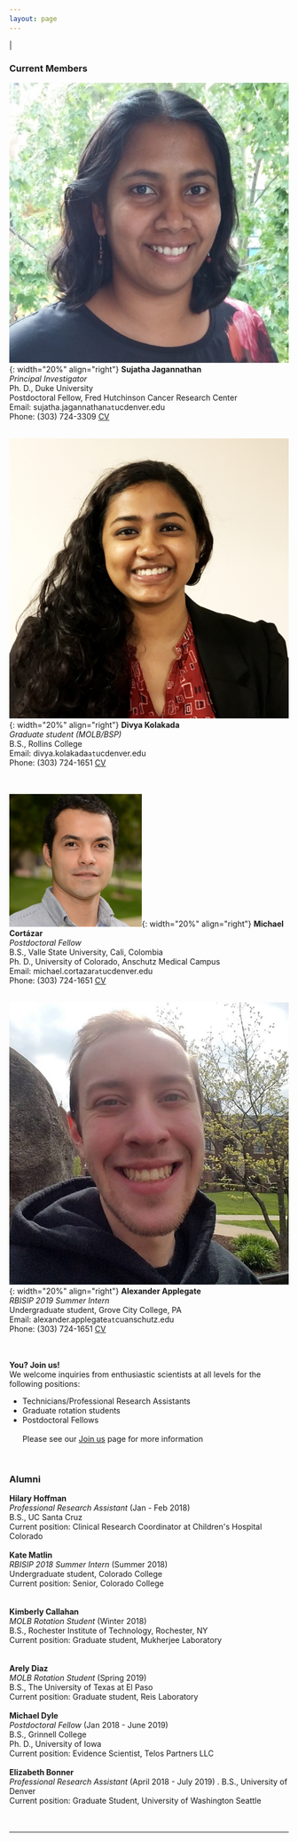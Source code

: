 ```yaml
---
layout: page
---
```

|

### Current Members
      
      
![Suja Jagannathan](/img/SJ_photo_for_flyer.jpg){: width="20%" align="right"}
**Sujatha Jagannathan**  
*Principal Investigator*  
Ph. D., Duke University    
Postdoctoral Fellow, Fred Hutchinson Cancer Research Center  
Email: sujatha.jagannathan`at`ucdenver.edu  
Phone: (303) 724-3309
<a href="/docs/jagannathan-cv.pdf">CV</a>&nbsp;
<a href="http://scholar.google.com/citations?user=AhRVE-MAAAAJ" target="new"><i class="ai ai-google-scholar-square ai-fw"></i></a>&nbsp; 
<a href="http://twitter.com/RNA_biologist" target="new"><i class="fa fa-twitter fa-fw"></i></a>  
<br />

![Divya Kolakada](/img/divya-kolakada.jpg){: width="20%" align="right"}
**Divya Kolakada**  
*Graduate student (MOLB/BSP)*  
B.S., Rollins College   
Email: divya.kolakada`at`ucdenver.edu  
Phone: (303) 724-1651
<a href="/docs/kolakada_resume.pdf">CV</a>&nbsp;  
<br />
<br />

![Michael Cortázar](/img/cortazar.png){: width="20%" align="right"}
**Michael Cortázar**  
*Postdoctoral Fellow*  
B.S., Valle State University, Cali, Colombia  
Ph. D., University of Colorado, Anschutz Medical Campus  
Email: michael.cortazar`at`ucdenver.edu  
Phone: (303) 724-1651
<a href="/docs/cortazar-resume.pdf">CV</a>&nbsp;  
<br />

![Alexander Applegate](/img/applegate.jpg){: width="20%" align="right"}
**Alexander Applegate**  
*RBISIP 2019 Summer Intern*  
Undergraduate student, Grove City College, PA    
Email: alexander.applegate`at`cuanschutz.edu  
Phone: (303) 724-1651
<a href="/docs/applegate-resume.pdf">CV</a>&nbsp;  
<br />
<br />


**You? Join us!**  
We welcome inquiries from enthusiastic scientists at all levels for the following positions:
- Technicians/Professional Research Assistants  
- Graduate rotation students
- Postdoctoral Fellows  
<br>Please see our [Join us](https://jagannathan-lab.github.io/joinus/) page for more information  
<br />

### Alumni
**Hilary Hoffman**  
*Professional Research Assistant* (Jan - Feb 2018)   
B.S., UC Santa Cruz     
Current position: Clinical Research Coordinator at Children's Hospital Colorado
<br />  
**Kate Matlin**  
*RBISIP 2018 Summer Intern* (Summer 2018)  
Undergraduate student, Colorado College    
Current position: Senior, Colorado College   
<br />  
**Kimberly Callahan**  
*MOLB Rotation Student* (Winter 2018)   
B.S., Rochester Institute of Technology, Rochester, NY   
Current position: Graduate student, Mukherjee Laboratory  
<br />  
**Arely Diaz**  
*MOLB Rotation Student*  (Spring 2019)  
B.S., The University of Texas at El Paso   
Current position: Graduate student, Reis Laboratory
<br />  
**Michael Dyle**  
*Postdoctoral Fellow* (Jan 2018 - June 2019)  
B.S., Grinnell College  
Ph. D., University of Iowa  
Current position: Evidence Scientist, Telos Partners LLC
<br />  
**Elizabeth Bonner**  
*Professional Research Assistant*  (April 2018 - July 2019) . 
B.S., University of Denver    
Current position: Graduate Student, University of Washington Seattle   
<br />
<br />


---
